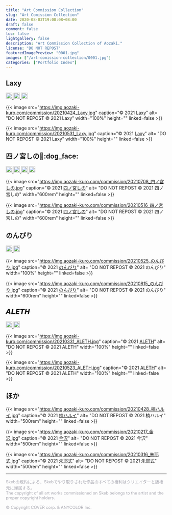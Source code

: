 ```yaml
---
title: "Art Commission Collection"
slug: "Art Comission Collection"
date: 2020-08-03T19:00:08+08:00
draft: false
comment: false
toc: false
lightgallery: false
description: "Art Commission Collection of Aozaki."
license: "DO NOT REPOST"
featuredImagePreview: "0001.jpg"
images: ["/art-comission-collection/0001.jpg"]
categories: ["Portfolio Index"]
---
```


## Laxy

<!--Badge-->

<p>
    <!--twitter-->
    <a href="https://twitter.com/laxyiii" target="_blank" rel="noopener noreferrer">
        <img src="https://img.shields.io/badge/Twitter-@laxyiii-0075bd?style=flat-square&logo=twitter" height="20">
    </a>
    <!--Pixiv-->
    <a href="https://www.pixiv.net/users/11373368" target="_blank" rel="noopener noreferrer">
        <img src="https://img.shields.io/badge/Pixiv-Laxy-0096FA?style=flat-square&logo=pixiv" height="20">
    </a>
    <a href="https://space.bilibili.com/11364339" target="_blank" rel="noopener noreferrer">
        <img src="https://img.shields.io/badge/Bilibili-Laxyiii-ea7b99?style=flat-square&logo=bilibili&logoColor=ea7b99" height="20">
    </a>
</p>

<!--Artworks-->

{{< image src="https://img.aozaki-kuro.com/commission/20210424_Laxy.jpg" caption="© 2021 [Laxy](https://twitter.com/laxyiii/status/1385985122332155908)" alt= "DO NOT REPOST © 2021 Laxy" width="100%" height="" linked=false >}}

{{< image src="https://img.aozaki-kuro.com/commission/20210531_Laxy.jpg" caption="© 2021 [Laxy](https://twitter.com/laxyiii/status/1402415053567975424)" alt= "DO NOT REPOST © 2021 Laxy" width="100%" height="" linked=false >}}

## 四ノ宮しの:bread::dog_face:

<!--Badge-->

<p>
    <!--twitter-->
    <a href="https://twitter.com/sinosino141" target="_blank" rel="noopener noreferrer">
        <img src="https://img.shields.io/badge/Twitter-@sinosino141-0075bd?style=flat-square&logo=twitter" height="20">
    </a>
    <!--Pixiv-->
    <a href="https://www.pixiv.net/users/57822910" target="_blank" rel="noopener noreferrer">
        <img src="https://img.shields.io/badge/Pixiv-四ノ宮しの-0096FA?style=flat-square&logo=pixiv" height="20">
    </a>
    <!--Skeb-->
    <a href="https://skeb.jp/@sinosino141" target="_blank" rel="noopener noreferrer">
        <img src="https://img.aozaki-kuro.com/commission/skeb-四ノ宮しの.svg" height="20">
    </a>
    <!--YouTube-->
    <a href="https://www.youtube.com/channel/UCVSo57Qzt2JtuTqE-pLBHCA" target="_blank" rel="noopener noreferrer">
        <img src="https://img.shields.io/badge/YouTube-Shinomiya%20Channel-d40000?style=flat-square&logo=youtube" height="20">
    </a>
</p>

<!--Artworks-->

{{< image src="https://img.aozaki-kuro.com/commission/20210708_四ノ宮しの.jpg" caption="© 2021 [四ノ宮しの](https://twitter.com/sinosino141/status/1413111074363113475)" alt= "DO NOT REPOST © 2021 四ノ宮しの" width="600rem" height="" linked=false >}}

{{< image src="https://img.aozaki-kuro.com/commission/20210516_四ノ宮しの.jpg" caption="© 2021 [四ノ宮しの](https://twitter.com/sinosino141/status/1393899030342782977)" alt= "DO NOT REPOST © 2021 四ノ宮しの" width="600rem" height="" linked=false >}}

## のんびり

<!--Badge-->

<p>
    <!--Twitter-->
    <a href="https://twitter.com/nonbi_re" target="_blank" rel="noopener noreferrer">
        <img src="https://img.shields.io/badge/Twitter-@nonbi__re-0075bd?style=flat-square&logo=twitter" height="20">
    </a>
    <!--Pixiv-->
    <a href="https://www.pixiv.net/users/8249246" target="_blank" rel="noopener noreferrer">
        <img src="https://img.shields.io/badge/Pixiv-のんびり-0096FA?style=flat-square&logo=pixiv" height="20">
    </a>
</p>

<!--Artworks-->

{{< image src="https://img.aozaki-kuro.com/commission/20210525_のんびり.jpg" caption="© 2021 [のんびり](https://twitter.com/nonbi_re/status/1397497316060270600)" alt= "DO NOT REPOST © 2021 のんびり" width="100%" height="" linked=false >}}

{{< image src="https://img.aozaki-kuro.com/commission/20210815_のんびり.jpg" caption="© 2021 [のんびり]()" alt= "DO NOT REPOST © 2021 のんびり" width="600rem" height="" linked=false >}}

## 𝘼𝙇𝙀𝙏𝙃

<!--Badge-->

<p>
    <!--twitter-->
    <a href="https://twitter.com/riva_poul" target="_blank" rel="noopener noreferrer">
        <img src="https://img.shields.io/badge/Twitter-@riva__poul-0075bd?style=flat-square&logo=twitter" height="20">
    </a>
    <!--Pixiv-->
    <a href="https://www.pixiv.net/users/37739877" target="_blank" rel="noopener noreferrer">
        <img src="https://img.shields.io/badge/Pixiv-𝘼𝙇𝙀𝙏𝙃-0096FA?style=flat-square&logo=pixiv" height="20">
    </a>
</p>

<!--Artworks-->

{{< image src="https://img.aozaki-kuro.com/commission/20210331_ALETH.jpg" caption="© 2021 [ALETH](https://twitter.com/riva_poul/status/1377187662084341760)" alt= "DO NOT REPOST © 2021 ALETH" width="100%" height="" linked=false >}}

{{< image src="https://img.aozaki-kuro.com/commission/20210523_ALETH.jpg" caption="© 2021 [ALETH](https://twitter.com/riva_poul/status/1396390446390300674)" alt= "DO NOT REPOST © 2021 ALETH" width="100%" height="" linked=false >}}

## ほか

{{< image src="https://img.aozaki-kuro.com/commission/20210428_楠ハルイ.jpg" caption="© 2021 [楠ハルイ](https://twitter.com/hr_x9_/status/1387324035655036930)" alt= "DO NOT REPOST © 2021 楠ハルイ" width="500rem" height="" linked=false >}}

{{< image src="https://img.aozaki-kuro.com/commission/20210217_金沢.jpg" caption="© 2021 [今沢](https://twitter.com/animarcat)" alt= "DO NOT REPOST © 2021 今沢" width="500rem" height="" linked=false >}}

{{< image src="https://img.aozaki-kuro.com/commission/20210316_朱耶式.jpg" caption="© 2021 [朱耶式](https://twitter.com/akaya_siki/status/1371584249745186817)" alt= "DO NOT REPOST © 2021 朱耶式" width="500rem" height="" linked=false >}}

---

<!--Copyright-->

<p style="font-size: 0.8rem; color: #a9a9b2">
Skebの規約による、Skebでやり取りされた作品のすべての権利はクリエイターと版権元に帰属する。
<br>
The copyright of all art works commissioned on Skeb belongs to the artist and the proper copyright holders.
<br>
<br>
© Copyright COVER corp. & ANYCOLOR Inc.
</p>
